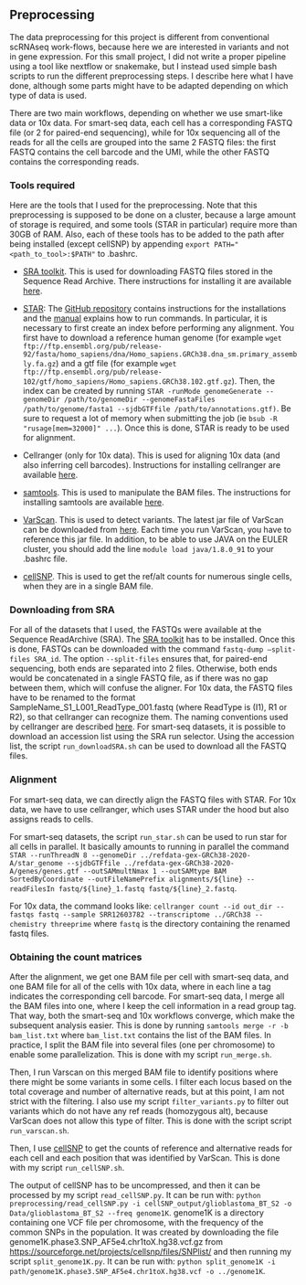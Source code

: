 ## Preprocessing

The data preprocessing for this project is different from conventional scRNAseq work-flows, because here we are interested in variants and not in gene expression. For this small project, I did not write a proper pipeline using a tool like nextflow or snakemake, but I instead used simple bash scripts to run the different preprocessing steps. I describe here what I have done, although some parts might have to be adapted depending on which type of data is used.

There are two  main  workflows,  depending  on  whether  we  use  smart-like  data  or  10x  data. For smart-seq data, each cell has a corresponding FASTQ file (or 2 for paired-end sequencing), while for 10x sequencing all of the reads for all the cells are grouped into the same 2 FASTQ files:  the first FASTQ contains the cell barcode and the UMI, while the other FASTQ contains the corresponding reads.

### Tools required
Here are the tools that I used for the preprocessing. Note that this preprocessing is supposed to be done on a cluster, because a large amount of storage is required, and some tools (STAR in particular) require more than 30GB of RAM. Also, each of these tools has to be added to the path after being installed (except cellSNP) by appending `export PATH="<path_to_tool>:$PATH"` to .bashrc.
* [SRA toolkit](https://trace.ncbi.nlm.nih.gov/Traces/sra/sra.cgi?view=toolkit_doc). This is used for downloading FASTQ files stored in the Sequence Read Archive. There instructions for installing it are available [here](https://github.com/ncbi/sra-tools/wiki/02.-Installing-SRA-Toolkit).

* [STAR](https://github.com/alexdobin/STAR): The [GitHub repository](https://github.com/alexdobin/STAR) contains instructions for the installations and the [manual](https://physiology.med.cornell.edu/faculty/skrabanek/lab/angsd/lecture_notes/STARmanual.pdf) explains how to run commands. In particular, it is necessary to first create an index before performing any alignment. You first have to download a reference human genome (for example `wget ftp://ftp.ensembl.org/pub/release-92/fasta/homo_sapiens/dna/Homo_sapiens.GRCh38.dna_sm.primary_assembly.fa.gz`) and a gtf file (for example `wget ftp://ftp.ensembl.org/pub/release-102/gtf/homo_sapiens/Homo_sapiens.GRCh38.102.gtf.gz`). Then, the index can be created by running `STAR -runMode genomeGenerate --genomeDir /path/to/genomeDir --genomeFastaFiles /path/to/genome/fasta1 --sjdbGTFfile /path/to/annotations.gtf)`. Be sure to request a lot of memory when submitting the job (ie `bsub -R "rusage[mem=32000]" ...`). Once this is done, STAR is ready to be used for alignment.

* Cellranger (only for 10x data). This is used for aligning 10x data (and also inferring cell barcodes). Instructions for installing cellranger are available [here](https://support.10xgenomics.com/single-cell-gene-expression/software/pipelines/latest/using/tutorial_in).

* [samtools](http://www.htslib.org/). This is used to manipulate the BAM files. The instructions for installing samtools are available [here](http://www.htslib.org/download/).

* [VarScan](http://varscan.sourceforge.net/). This is used to detect variants. The latest jar file of VarScan can be downloaded from [here](https://sourceforge.net/projects/varscan/files/). Each time you run VarScan, you have to reference this jar file. In addition, to be able to use JAVA on the EULER cluster, you should add the line `module load java/1.8.0_91` to your .bashrc file.

* [cellSNP](https://github.com/single-cell-genetics/cellSNP). This is used to get the ref/alt counts for numerous single cells, when they are in a single BAM file.



### Downloading from SRA

For all of the datasets that I used,  the FASTQs were available at the Sequence ReadArchive (SRA). The [SRA toolkit](https://trace.ncbi.nlm.nih.gov/Traces/sra/sra.cgi?view=toolkit_doc) has to be installed. Once  this  is  done,  FASTQs  can  be downloaded with the command `fastq-dump –split-files SRA_id`.  The option `--split-files` ensures that, for paired-end sequencing, both ends are separated into 2 files.  Otherwise, both ends would be concatenated in a single FASTQ file, as if there was no gap between them,  which will confuse the aligner.  For 10x data,  the FASTQ files have to be renamed to the format SampleName_S1_L001_ReadType_001.fastq (where ReadType is (I1), R1 or R2), so that cellranger can recognize them. The naming conventions used by cellranger are described [here](https://kb.10xgenomics.com/hc/en-us/articles/115003802691-How-do-I-prepare-Sequence-Read-Archive-SRA-data-from-NCBI-for-Cell-Ranger-). For smart-seq datasets, it is possible to download an accession list using the SRA run selector. Using the accession list, the script `run_downloadSRA.sh` can be used to download all the FASTQ files.


### Alignment

For smart-seq data, we can directly align the FASTQ files with STAR. For 10x data, we have to use cellranger, which uses STAR under the hood but also assigns reads to cells.

For smart-seq datasets, the script `run_star.sh` can be used to run star for all cells in parallel. It basically amounts to running in parallel the command `STAR --runThreadN 8 --genomeDir ../refdata-gex-GRCh38-2020-A/star_genome --sjdbGTFfile ../refdata-gex-GRCh38-2020-A/genes/genes.gtf --outSAMmultNmax 1 --outSAMtype BAM SortedByCoordinate --outFileNamePrefix alignments/${line} --readFilesIn fastq/${line}_1.fastq fastq/${line}_2.fastq`.

For 10x data, the command looks like: `cellranger count --id out_dir --fastqs fastq --sample SRR12603782 --transcriptome ../GRCh38 --chemistry threeprime` where `fastq` is the directory containing the renamed fastq files.


### Obtaining the count matrices

After the alignment, we get one BAM file per cell with smart-seq data, and one BAM file for all of the cells with 10x data, where in each line a tag indicates the corresponding cell barcode.  For smart-seq data, I merge all the BAM files into one, where I keep the cell information in a read group tag.  That way, both the smart-seq and 10x workflows converge, which make the subsequent analysis easier.  This is done by running `samtools merge -r -b bam_list.txt` where `bam_list.txt` contains the list of the BAM files. In practice, I split the BAM file into several files (one per chromosome) to enable some parallelization. This is done with my script `run_merge.sh`.

Then, I run Varscan on this merged BAM file to identify positions where there might be some variants in some cells.  I filter each locus based on the total coverage and number of alternative reads, but at this point, I am not strict with the filtering. I also use my script `filter_variants.py` to filter out variants which do not have any ref reads (homozygous alt), because VarScan does not allow this type of filter. This is done with the script script `run_varscan.sh`.


Then, I use [cellSNP](https://github.com/single-cell-genetics/cellSNP) to get the counts of reference and alternative reads for each cell and each position that was identified by VarScan. This is done with my script `run_cellSNP.sh`.

The output of cellSNP has to be uncompressed, and then it can be processed by my script `read_cellSNP.py`. It can be run with: `python preprocessing/read_cellSNP.py -i cellSNP_output/glioblastoma_BT_S2 -o Data/glioblastoma_BT_S2 --freq genome1K`. genome1K is a directory containing one VCF file per chromosome, with the frequency of the common SNPs in the population. It was created by downloading the file genome1K.phase3.SNP_AF5e4.chr1toX.hg38.vcf.gz from https://sourceforge.net/projects/cellsnp/files/SNPlist/ and then running my script `split_genome1K.py`. It can be run with: `python split_genome1K -i path/genome1K.phase3.SNP_AF5e4.chr1toX.hg38.vcf -o ../genome1K`.
